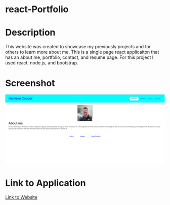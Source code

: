 # react-Portfolio

# Description

This website was created to showcase my previously projects and for others to learn more about me. This is a single page react applicaiton that has an about me, portfolio, contact, and resume page. For this project I used react, node.js, and bootstrap. 


# Screenshot 

![Screenshot of App](./react-portfolio/src/images/App%20Screenshot.png)


# Link to Application 
[Link to Website](https://cooper2016.github.io/react-Portfolio)

